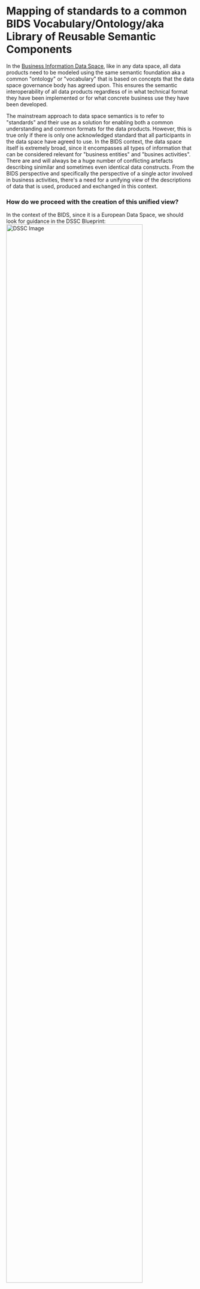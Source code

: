 # Mapping of standards to a common BIDS Vocabulary/Ontology/aka Library of Reusable Semantic Components
In the [Business Information Data Space](BIDS_Rulebook_v0.1.md), like in any data space, all data products need to be modeled using the same semantic foundation aka a common "ontology" or "vocabulary" that is based on concepts that the data space governance body has agreed upon. This ensures the semantic interoperability of all data products regardless of in what technical format they have been implemented or for what concrete business use they have been developed.
<p>The mainstream approach to data space semantics is to refer to "standards" and their use as a solution for enabling both a common understanding and common formats for the data products. However, this is true only if there is only one acknowledged standard that all participants in the data space have agreed to use. In the BIDS context, the data space itself is extremely broad, since it encompasses all types of information that can be considered relevant for "business entities" and "busines activities". There are and will always be a huge number of conflicting artefacts describing sinimilar and sometimes even identical data constructs. From the BIDS perspective and specifically the perspective of a single actor involved in business activities, there's a need for a unifying view of the descriptions of data that is used, produced and exchanged in this context. 
  
### How do we proceed with the creation of this unified view?
In the context of the BIDS, since it is a European Data Space, we should look for guidance in the DSSC Blueprint:
<img src="https://dssc.eu/download/attachments/357075098/image-20240214-145201.png" alt="DSSC Image" width="85%"/>
<p>The different "standards" mentioned previously can in this context be seen as instances of different "vocabulary based ontologies" that need to be mapped together into one "master vocabulary/ontology" for the data space. (The distinction between the terms "vocabulary" and "ontology" is unfortunately not universally accepted, which sometimes leads to confusion.)
<p></p>The Finnish Ministry of Finance and the Digitalization Agency DVV have developed a integrated toolset for the creation of all of the artefacts described in the DSSC modeling approach in the picture. One of the key benefits of this "Interoperability Platform" is the fact that it enables 

- the seamless creation of a "linked chain" of data descriptions, ending not only at the metadata level but leading to actual data products in various technical formats like W3C Verifiable Credentials 
- the linking of external vocabularies and ontologies to the data description artefacts that are modeled manually with the IoP tools; aka linking for instance a class or property in a IoP developed model to a class or property in an external vocabulary/ontology

The process for the creation of data products that are based on "interlinked" data desriptions, which are inheretly semantically interoperable is as follows:

1. Define the essential concepts that are needed for commonly developed descriptions of the data products involved by creating a SKOS Ontology with the Terminologies tool of the IoP
2. Model a Business Information Core Vocabulary (BICV) with the Data Vocabularies tool of the IoP
3. Choose which external standards, vocabularies, reference data models or ontologies the BIDS data product descriptions need to be aligned with (a proposal for a list of these can be found at the end of this document)
4. Link the classes, attributes and associations in the BICV to the relevant classes and properties in the external models (namespaces) decided upon in step 3; NB: actual linking to external namespaces requires that the vocabularies/ontologies are W3C Semantic Web / Linked Data compliant aka have resolvable URIs and have content negotiation enabled on the publication server > this issue needs to be addressed specifically by the BIDS Governance Body
5. Model unique data products as application profiles (SHACL Shapes), reusing the reusable components of the BICV and the accompanying code lists created with the Reference Data tool of the IoP
6. Produce actual data product schemas by using the Export feature of the Data Vocabularies tool; the SHACL Shape application profile is converted to either JSON-LD, JSON, RDF, Turtle, OpenAPI or other necessary technical formats.
7. Outside the scope of the Semantic Group Work; use the created data product descriptions (preferrably as JSON-LD schemas) to map data sets in legacy systems to the semantically interoperable schema and publish the data sharing mechanism in a data catalogue or another applicable format that enables the discovery of the data products that are on offer.

   

